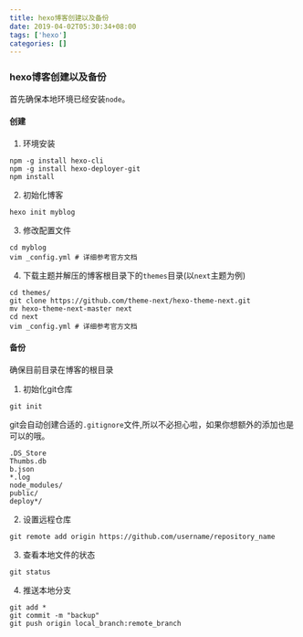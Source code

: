 ```yaml
---
title: hexo博客创建以及备份
date: 2019-04-02T05:30:34+08:00
tags: ['hexo']
categories: []
---
```

### hexo博客创建以及备份
首先确保本地环境已经安装`node`。
#### 创建
1. 环境安装
```
npm -g install hexo-cli 
npm -g install hexo-deployer-git
npm install
```
2. 初始化博客
```
hexo init myblog
```
3. 修改配置文件
```
cd myblog
vim _config.yml # 详细参考官方文档
```
4. 下载主题并解压的博客根目录下的`themes`目录(以`next`主题为例)
```
cd themes/
git clone https://github.com/theme-next/hexo-theme-next.git
mv hexo-theme-next-master next
cd next
vim _config.yml # 详细参考官方文档
```
#### 备份
确保目前目录在博客的根目录
1. 初始化git仓库
```
git init
```
git会自动创建合适的`.gitignore`文件,所以不必担心啦，如果你想额外的添加也是可以的哦。
```
.DS_Store
Thumbs.db
b.json
*.log
node_modules/
public/
deploy*/
```
2. 设置远程仓库
```
git remote add origin https://github.com/username/repository_name  
```
3. 查看本地文件的状态
```
git status
```
4. 推送本地分支
```
git add *
git commit -m "backup"
git push origin local_branch:remote_branch
```
